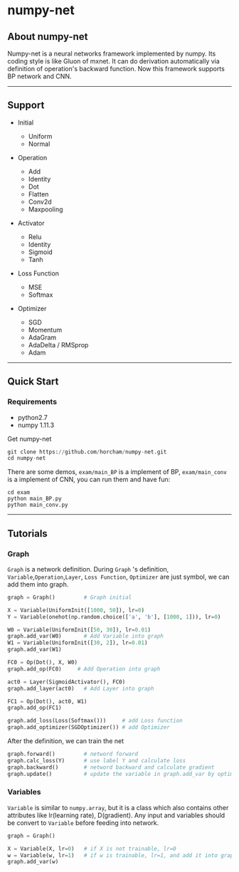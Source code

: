 # numpy-net



## About numpy-net

Numpy-net is a neural networks framework implemented by numpy. Its coding style is like Gluon of mxnet. It can do derivation automatically via definition of operation's backward function.  Now this framework supports BP network and CNN.

---

## Support

- Initial
  - Uniform
  - Normal

- Operation
  - Add
  - Identity
  - Dot
  - Flatten
  - Conv2d
  - Maxpooling
- Activator
  - Relu
  - Identity
  - Sigmoid
  - Tanh
- Loss Function
  - MSE
  - Softmax
- Optimizer
  - SGD
  - Momentum
  - AdaGram
  - AdaDelta / RMSprop
  - Adam

---

## Quick Start

### Requirements

- python2.7
- numpy 1.11.3

Get numpy-net

```python
git clone https://github.com/horcham/numpy-net.git
cd numpy-net
```

There are some demos, `exam/main_BP` is a implement of BP, `exam/main_conv` is a implement of CNN, you can run them and have fun:

```
cd exam
python main_BP.py  
python main_conv.py
```

---

## Tutorials

### Graph

`Graph` is a network definition. During `Graph` 's definition, `Variable`,`Operation`,`Layer`, `Loss Function`, `Optimizer` are just symbol, we can add them into graph.

```python
graph = Graph()		    # Graph initial

X = Variable(UniformInit([1000, 50]), lr=0)								# input data
Y = Variable(onehot(np.random.choice(['a', 'b'], [1000, 1])), lr=0)     # output data, contain two labels

W0 = Variable(UniformInit([50, 30]), lr=0.01)
graph.add_var(W0)       # Add Variable into graph
W1 = Variable(UniformInit([30, 2]), lr=0.01)
graph.add_var(W1)

FC0 = Op(Dot(), X, W0)
graph.add_op(FC0)     # Add Operation into graph

act0 = Layer(SigmoidActivator(), FC0)
graph.add_layer(act0)   # Add Layer into graph

FC1 = Op(Dot(), act0, W1)
graph.add_op(FC1)

graph.add_loss(Loss(Softmax()))  	# add Loss function
graph.add_optimizer(SGDOptimizer())	# add Optimizer
```

After the definition, we can train the net

```python
graph.forward()			# netword forward
graph.calc_loss(Y)		# use label Y and calculate loss
graph.backward()		# netword backward and calculate gradient
graph.update()			# update the variable in graph.add_var by optimizer
```



### Variables

`Variable` is similar to `numpy.array`, but it is a class which also contains other attributes like lr(learning rate), D(gradient). Any input and variables should be convert to `Variable` before feeding into network. 

```python
graph = Graph()

X = Variable(X, lr=0)	# if X is not trainable, lr=0
w = Variable(w, lr=1)	# if w is trainable, lr=1, and add it into graph
graph.add_var(w)
```



